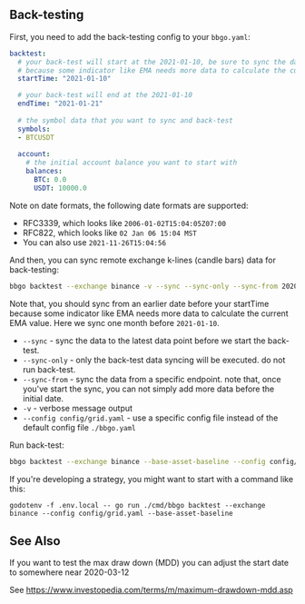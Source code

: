 ## Back-testing

First, you need to add the back-testing config to your `bbgo.yaml`:

```yaml
backtest:
  # your back-test will start at the 2021-01-10, be sure to sync the data before 2021-01-10 
  # because some indicator like EMA needs more data to calculate the current EMA value.
  startTime: "2021-01-10"

  # your back-test will end at the 2021-01-10
  endTime: "2021-01-21"
  
  # the symbol data that you want to sync and back-test
  symbols:
  - BTCUSDT
  
  account:
    # the initial account balance you want to start with
    balances:
      BTC: 0.0
      USDT: 10000.0
```

Note on date formats, the following date formats are supported:
* RFC3339, which looks like `2006-01-02T15:04:05Z07:00`
* RFC822, which looks like `02 Jan 06 15:04 MST`
* You can also use `2021-11-26T15:04:56`

And then, you can sync remote exchange k-lines (candle bars) data for back-testing:

```sh
bbgo backtest --exchange binance -v --sync --sync-only --sync-from 2020-11-01 --config config/grid.yaml
```

Note that, you should sync from an earlier date before your startTime because some indicator like EMA needs more data to calculate the current EMA value.
Here we sync one month before `2021-01-10`.

- `--sync` - sync the data to the latest data point before we start the back-test.
- `--sync-only` - only the back-test data syncing will be executed. do not run back-test.
- `--sync-from` - sync the data from a specific endpoint. note that, once you've start the sync, you can not simply add more data before the initial date.
- `-v` - verbose message output
- `--config config/grid.yaml` - use a specific config file instead of the default config file `./bbgo.yaml`

Run back-test:

```sh
bbgo backtest --exchange binance --base-asset-baseline --config config/grid.yaml
```

If you're developing a strategy, you might want to start with a command like this:

```shell
godotenv -f .env.local -- go run ./cmd/bbgo backtest --exchange binance --config config/grid.yaml --base-asset-baseline
```

## See Also

If you want to test the max draw down (MDD) you can adjust the start date to somewhere near 2020-03-12

See <https://www.investopedia.com/terms/m/maximum-drawdown-mdd.asp>

